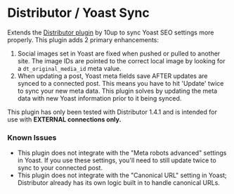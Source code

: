 # Distributor / Yoast Sync

Extends the [Distributor plugin](https://github.com/10up/distributor) by 10up to sync Yoast SEO settings more properly. This plugin adds 2 primary enhancements:

1.  Social images set in Yoast are fixed when pushed or pulled to another site. The image IDs are pointed to the correct local image by looking for a `dt_original_media_id` meta value.
2.  When updating a post, Yoast meta fields save AFTER updates are synced to a connected post. This means you have to hit 'Update' twice to sync your new meta data. This plugin solves by updating the meta data with new Yoast information prior to it being synced.

This plugin has only been tested with Distributor 1.4.1 and is intended for use with **EXTERNAL connections only.**

### Known Issues

-   This plugin does not integrate with the "Meta robots advanced" settings in Yoast. If you use these settings, you'll need to still update twice to sync to your connected post.
-   This plugin does not integrate with the "Canonical URL" setting in Yoast; Distributor already has its own logic built in to handle canonical URLs.
